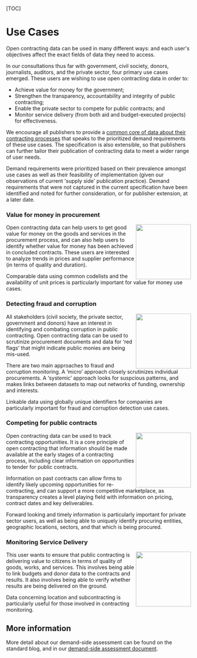 [TOC]

# Use Cases

<span class="lead">Open contracting data can be used in many different ways: and each user's objectives affect the exact fields of data they need to access.</span>
 
In our consultations thus far with government, civil society, donors, journalists, auditors, and the private sector, four primary use cases emerged. These users are wishing to use open contracting data in order to:

* Achieve value for money for the government;
* Strengthen the transparency, accountability and integrity of public contracting;
* Enable the private sector to compete for public contracts; and
* Monitor service delivery (from both aid and budget-executed projects) for effectiveness. 
 
We encourage all publishers to provide a [common core of data about their contracting processes](../../implementation/publication_levels) that speaks to the prioritized demand requirements of these use cases. The specification is also extensible, so that publishers can further tailor their publication of contracting data to meet a wider range of user needs. 
 
Demand requirements were prioritized based on their prevalence amongst use cases as well as their feasibility of implementation (given our observations of current 'supply side' publication practice). Demand requirements that were not captured in the current specification have been identified and noted for further consideration, or for publisher extension, at a later date.

### Value for money in procurement

<img src="/standard/r/master/assets/icon_user.png" width="150" align="right"/>Open contracting data can help users to get good value for money on the goods and services in the procurement process, and can also help users to identify whether value for money has been achieved in concluded contracts. These users are interested to analyze trends in prices and supplier performance (in terms of quality and duration).

Comparable data using common codelists and the availability of unit prices is particularly important for value for money use cases.

### Detecting fraud and corruption

<img src="/standard/r/master/assets/icon_user.png" width="150" align="right"/>All stakeholders (civil society, the private sector, government and donors) have an interest in identifying and combating corruption in public contracting. Open contracting data can be used to scrutinize procurement documents and data for ‘red flags’ that might indicate public monies are being mis-used. 

There are two main approaches to fraud and corruption monitoring. A ‘micro’ approach closely scrutinizes individual procurements. A ‘systemic’ approach looks for suspcious patterns, and makes links between datasets to map out networks of funding, ownership and interests. 

Linkable data using globally unique identifiers for companies are particularly important for fraud and corruption detection use cases.

### Competing for public contracts

<img src="/standard/r/master/assets/icon_user.png" width="150" align="right"/>Open contracting data can be used to track contracting opportunities. It is a core principle of open contracting that information should be made available at the early stages of a contracting process, including clear information on opportunities to tender for public contracts.

Information on past contracts can allow firms to identify likely upcoming opportunities for re-contracting, and can support a more competitive marketplace, as transparency creates a level playing field with information on pricing, contract dates and key deliverables. 

Forward looking and timely information is particularly important for private sector users, as well as being able to uniquely identify procuring entities, geographic locations, sectors, and that which is being procured. 

### Monitoring Service Delivery 
 
<img src="/standard/r/master/assets/icon_user.png" width="150" align="right"/>This user wants to ensure that public contracting is delivering value to citizens in terms of quality of goods, works, and services. This involves being able to link budgets and donor data to the contracts and results. It also involves being able to verify whether results are being delivered on the ground. 

Data concerning location and subcontracting is particularly useful for those involved in contracting monitoring. 
 
## More information

More detail about our demand-side assessment can be found on the standard blog, and in our [demand-side assessment document](https://docs.google.com/document/d/1zdgqSf-LUFVxO6Y_7v1cQf7l0vx35-p502jAI49JRmQ/edit?usp=sharing).
